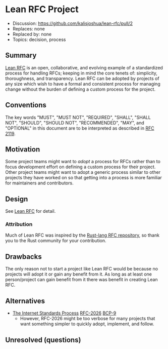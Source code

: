 # Lean RFC Project

  * Discussion: https://github.com/kalisjoshua/lean-rfc/pull/2
  * Replaces: none
  * Replaced by: none
  * Topics: decision, process


## Summary
[Summary]: #summary

[Lean RFC] is an open, collaborative, and evolving example of a standardized
process for handling RFCs; keeping in mind the core tenets of: simplicity,
thoroughness, and transparency. Lean RFC can be adopted by projects of any size
which wish to have a formal and consistent process for managing change without
the burden of defining a custom process for the project.


## Conventions
[Conventions]: #conventions

The key words "MUST", "MUST NOT", "REQUIRED", "SHALL", "SHALL NOT", "SHOULD",
"SHOULD NOT", "RECOMMENDED", "MAY", and "OPTIONAL" in this document are to be
interpreted as described in [RFC 2119](http://tools.ietf.org/html/rfc2119).


## Motivation
[Motivations]: #motivations

Some project teams might want to *adopt* a process for RFCs rather than to
focus development effort on defining a custom process for their project. Other
project teams might want to adopt a generic process similar to other projects
they have worked on so that getting into a process is more familiar for
maintainers and contributors.


## Design
[Design]: #design

See [Lean RFC] for detail.


### Attribution
[Attribution]: #attribution

Much of Lean RFC was inspired by the [Rust-lang RFC repository], so thank you
to the Rust community for your contribution.


## Drawbacks
[Drawbacks]: #drawbacks

The only reason not to start a project like Lean RFC would be because no
projects will adopt it or gain any benefit from it. As long as at least one
person/project can gain benefit from it there was benefit in creating Lean RFC.


## Alternatives
[Alternatives]: #alternatives

  * [The Internet Standards Process][BCP-9] [RFC-2026][BCP-9] [BCP-9]
      + However, RFC-2026 might be too verbose for many projects that want
        something simpler to quickly adopt, implement, and follow.


## Unresolved (questions)
[Unresolved]: #unresolved-questions

<!--
What parts of the design are still to be done?
-->


[Lean RFC]: https://github.com/kalisjoshua/lean-rfc
[BCP-9]: https://datatracker.ietf.org/doc/rfc2026/
[Rust-lang RFC repository]: https://github.com/rust-lang/rfcs
